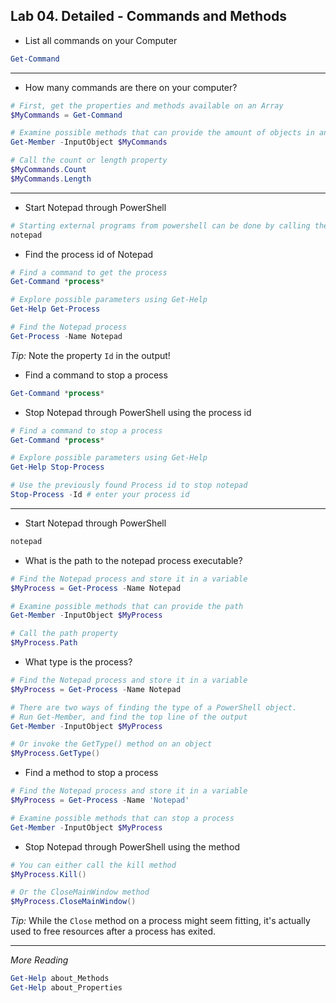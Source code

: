 ## Lab 04. Detailed - Commands and Methods

- List all commands on your Computer

```PowerShell
Get-Command
```

---

- How many commands are there on your computer?

```PowerShell
# First, get the properties and methods available on an Array
$MyCommands = Get-Command

# Examine possible methods that can provide the amount of objects in an array
Get-Member -InputObject $MyCommands

# Call the count or length property
$MyCommands.Count
$MyCommands.Length

```

---

- Start Notepad through PowerShell

```PowerShell
# Starting external programs from powershell can be done by calling the program directly
notepad
```

- Find the process id of Notepad

```PowerShell
# Find a command to get the process
Get-Command *process*

# Explore possible parameters using Get-Help
Get-Help Get-Process

# Find the Notepad process
Get-Process -Name Notepad
```

*Tip:* Note the property `Id` in the output!

- Find a command to stop a process

```PowerShell
Get-Command *process*
```

- Stop Notepad through PowerShell using the process id

```PowerShell
# Find a command to stop a process
Get-Command *process*

# Explore possible parameters using Get-Help
Get-Help Stop-Process

# Use the previously found Process id to stop notepad
Stop-Process -Id # enter your process id
```

---

- Start Notepad through PowerShell

```PowerShell
notepad
```

- What is the path to the notepad process executable?

```PowerShell
# Find the Notepad process and store it in a variable
$MyProcess = Get-Process -Name Notepad

# Examine possible methods that can provide the path
Get-Member -InputObject $MyProcess

# Call the path property
$MyProcess.Path
```

- What type is the process?

```PowerShell
# Find the Notepad process and store it in a variable
$MyProcess = Get-Process -Name Notepad

# There are two ways of finding the type of a PowerShell object. 
# Run Get-Member, and find the top line of the output
Get-Member -InputObject $MyProcess

# Or invoke the GetType() method on an object
$MyProcess.GetType()
```

- Find a method to stop a process

```PowerShell
# Find the Notepad process and store it in a variable
$MyProcess = Get-Process -Name 'Notepad'

# Examine possible methods that can stop a process
Get-Member -InputObject $MyProcess
```

- Stop Notepad through PowerShell using the method

```PowerShell
# You can either call the kill method
$MyProcess.Kill()

# Or the CloseMainWindow method
$MyProcess.CloseMainWindow()
```

*Tip:* While the `Close` method on a process might seem fitting, it's actually used to free resources after a process has exited.

---

*More Reading*

```PowerShell
Get-Help about_Methods
Get-Help about_Properties
```
